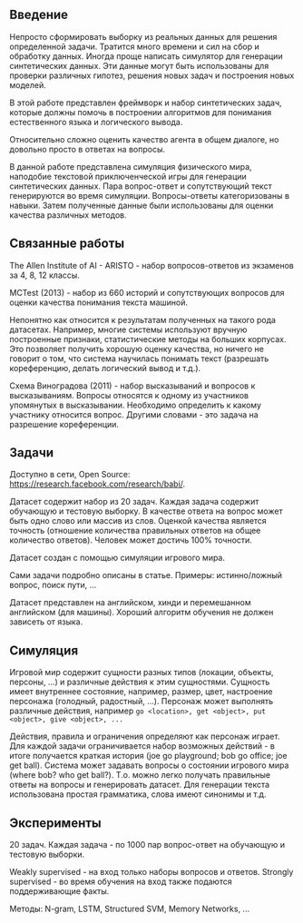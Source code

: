 ## Введение

Непросто сформировать выборку из реальных данных для решения определенной задачи.
Тратится много времени и сил на сбор и обработку данных.
Иногда проще написать симулятор для генерации синтетических данных.
Эти данные могут быть использованы для проверки различных гипотез, решения
новых задач и построения новых моделей.

В этой работе представлен фреймворк и набор синтетических задач, которые должны
помочь в построении алгоритмов для понимания естественного языка и логического вывода.

Относительно сложно оценить качество агента в общем диалоге, но довольно
просто в ответах на вопросы.

В данной работе представлена симуляция физического мира, наподобие текстовой
приключенческой игры для генерации синтетических данных. Пара вопрос-ответ
и сопутствующий текст генерируются во время симуляции. Вопросы-ответы
категоризованы в навыки. Затем полученные данные были использованы для
оценки качества различных методов.

## Связанные работы

The Allen Institute of AI - ARISTO - набор вопросов-ответов из экзаменов
за 4, 8, 12 классы.

MCTest (2013) - набор из 660 историй и сопутствующих вопросов для оценки качества
понимания текста машиной.

Непонятно как относится к результатам полученных на такого рода датасетах. Например,
многие системы используют вручную построенные признаки, статистические методы
на больших корпусах. Это позволяет получить хорошую оценку качества, но ничего
не говорит о том, что система научилась понимать текст (разрешать кореференцию,
делать логический вывод и т.д.).

Схема Виноградова (2011) - набор высказываний и вопросов к высказываниям.
Вопросы относятся к одному из участников упомянутых в высказывании. Необходимо
определить к какому участнику относится вопрос. Другими словами - это задача
на разрешение кореференции.

## Задачи

Доступно в сети, Open Source: https://research.facebook.com/research/babi/.

Датасет содержит набор из 20 задач. Каждая задача содержит обучающую и тестовую
выборку. В качестве ответа на вопрос может быть одно слово или массив из слов.
Оценкой качества является точность (отношение количества правильных ответов на
общее количество ответов).
Человек может достичь 100% точности.

Датасет создан с помощью симуляции игрового мира.

Сами задачи подробно описаны в статье.
Примеры: истинно/ложный вопрос, поиск пути, ...

Датасет представлен на английском, хинди и перемешанном английском (для машины).
Хороший алгоритм обучения не должен зависеть от языка.

## Симуляция

Игровой мир содержит сущности разных типов (локации, объекты, персоны, ...)
и различные действия к этим сущностями. Сущность имеет внутреннее состояние,
например, размер, цвет, настроение персонажа (голодный, радостный, ...).
Персонаж может выполнять различные действия, например `go <location>, get <object>,
put <object>, give <object>, ...`

Действия, правила и ограничения определяют как персонаж играет. Для каждой
задачи ограничивается набор возможных действий - в итоге получается краткая
история (joe go playground; bob go office; joe get ball). Система может
задавать вопросы о состоянии игрового мира (where bob? who get ball?).
Т.о. можно легко получать правильные ответы на вопросы и генерировать датасет.
Для генерации текста использована простая грамматика, слова имеют синонимы и т.д.

## Эксперименты

20 задач. Каждая задача - по 1000 пар вопрос-ответ на обучающую и тестовую выборки.

Weakly supervised - на вход только наборы вопросов и ответов.
Strongly supervised - во время обучения на вход также подаются поддерживающие факты.

Методы: N-gram, LSTM, Structured SVM, Memory Networks, ...

